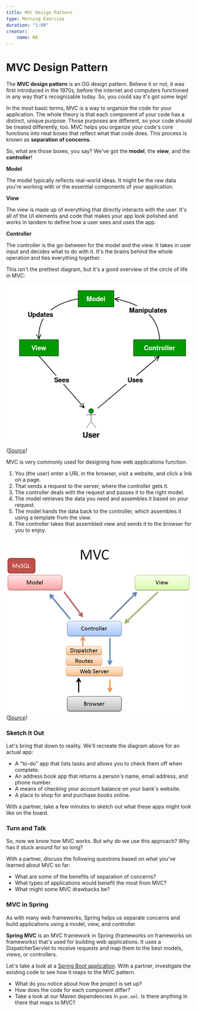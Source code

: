 ```yaml
---
title: MVC Design Pattern
type: Morning Exercise
duration: "1:00"
creator:
    name: MA
---
```


# MVC Design Pattern

The **MVC design pattern** is an OG design pattern. Believe it or not, it was first introduced in the 1970s, before the internet and computers functioned in any way that's recognizable today. So, you could say it's got some legs!

In the most basic terms, MVC is a way to organize the code for your application. The whole theory is that each component of your code has a distinct, unique purpose. Those purposes are different, so your code should be treated differently, too. MVC helps you organize your code's core functions into neat boxes that reflect what that code does. This process is known as **separation of concerns**.

So, what are those boxes, you say? We've got the **model**, the **view**, and the **controller**!

**Model**

The model typically reflects real-world ideas. It might be the raw data you're working with or the essential components of your application.

**View**

The view is made up of everything that directly interacts with the user. It's all of the UI elements and code that makes your app look polished and works in tandem to define how a user sees and uses the app.

**Controller**

The controller is the go-between for the model and the view. It takes in user input and decides what to do with it. It's the brains behind the whole operation and ties everything together.

This isn't the prettiest diagram, but it's a good overview of the circle of life in MVC:

![](./images/mvc.png)
*([Source](https://www.geeksforgeeks.org/mvc-design-pattern/))*

MVC is very commonly used for designing how web applications function.

1. You (the user) enter a URL in the browser, visit a website, and click a link on a page.
1. That sends a request to the server, where the controller gets it.
1. The controller deals with the request and passes it to the right model.
1. The model retrieves the data you need and assembles it based on your request.
1. The model hands the data back to the controller, which assembles it using a template from the view.
1. The controller takes that assembled view and sends it to the browser for you to enjoy.

![](./images/mvc-browser.png)
*([Source](https://blog.yechiel.me/welcome-to-the-mvc-restaurant-fb1709047914))*

### Sketch It Out

Let's bring that down to reality. We'll recreate the diagram above for an actual app:

- A "to-do" app that lists tasks and allows you to check them off when complete.
- An address book app that returns a person's name, email address, and phone number.
- A means of checking your account balance on your bank's website.
- A place to shop for and purchase books online.

With a partner, take a few minutes to sketch out what these apps might look like on the board.

### Turn and Talk

So, now we know how MVC works. But why do we use this approach? Why has it stuck around for so long?

With a partner, discuss the following questions based on what you've learned about MVC so far:

- What are some of the benefits of separation of concerns?
- What types of applications would benefit the most from MVC?
- What might some MVC drawbacks be?

### MVC in Spring

As with many web frameworks, Spring helps us separate concerns and build applications using a model, view, and controller. 

**Spring MVC** is an MVC framework in Spring (frameworks on frameworks on frameworks) that's used for building web applications. It uses a DispatcherServlet to receive requests and map them to the best models, views, or controllers.

Let's take a look at a [Spring Boot application](https://github.com/angeljuarez77/spring-angular-bookstore/tree/master/server). With a partner, investigate the existing code to see how it maps to the MVC pattern.

- What do you notice about how the project is set up?
- How does the code for each component differ?
- Take a look at our Maven dependencies in `pom.xml`. Is there anything in there that maps to MVC?
